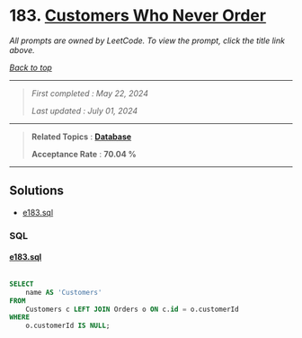 # 183. [Customers Who Never Order](<https://leetcode.com/problems/customers-who-never-order>)

*All prompts are owned by LeetCode. To view the prompt, click the title link above.*

*[Back to top](<../README.md>)*

------

> *First completed : May 22, 2024*
>
> *Last updated : July 01, 2024*

------

> **Related Topics** : **[Database](<by_topic/Database.md>)**
>
> **Acceptance Rate** : **70.04 %**

------

## Solutions

- [e183.sql](<../my-submissions/e183.sql>)
### SQL
#### [e183.sql](<../my-submissions/e183.sql>)
```SQL

SELECT
    name AS 'Customers'
FROM
    Customers c LEFT JOIN Orders o ON c.id = o.customerId
WHERE 
    o.customerId IS NULL;
```


